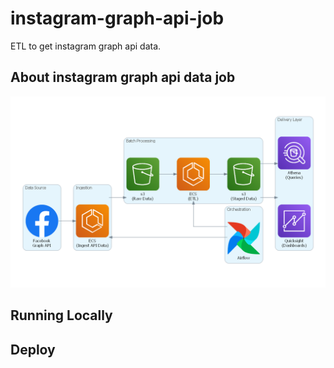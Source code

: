 # instagram-graph-api-job

ETL to get instagram graph api data.

## About instagram graph api data job
![ETL DIAGRAM](images/social_media_etl.png)

## Running Locally


## Deploy
